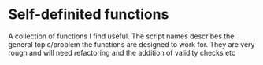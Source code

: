 # Self-definited functions

A collection of functions I find useful. The script names describes the general topic/problem the functions are designed to work for. They are very rough and will need refactoring and the addition of validity checks etc
